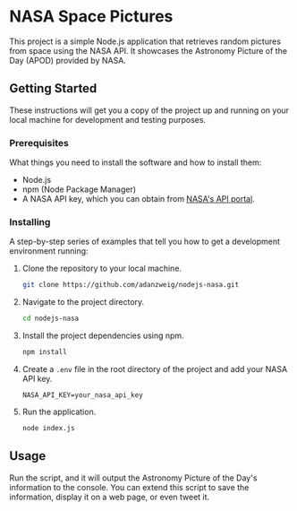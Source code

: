 # NASA Space Pictures

This project is a simple Node.js application that retrieves random pictures from space using the NASA API. It showcases the Astronomy Picture of the Day (APOD) provided by NASA.

## Getting Started

These instructions will get you a copy of the project up and running on your local machine for development and testing purposes.

### Prerequisites

What things you need to install the software and how to install them:

- Node.js
- npm (Node Package Manager)
- A NASA API key, which you can obtain from [NASA's API portal](https://api.nasa.gov/).

### Installing

A step-by-step series of examples that tell you how to get a development environment running:

1. Clone the repository to your local machine.
   ```sh
   git clone https://github.com/adanzweig/nodejs-nasa.git
   ```
2. Navigate to the project directory.
   ```sh
   cd nodejs-nasa
   ```
3. Install the project dependencies using npm.
   ```sh
   npm install
   ```
4. Create a `.env` file in the root directory of the project and add your NASA API key.
   ```env
   NASA_API_KEY=your_nasa_api_key
   ```
5. Run the application.
   ```sh
   node index.js
   ```

## Usage

Run the script, and it will output the Astronomy Picture of the Day's information to the console. You can extend this script to save the information, display it on a web page, or even tweet it.